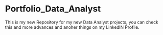# Portfolio_Data_Analyst
This is my new Repository for my new Data Analyst projects, you can check this and more advances and anoher things on my LinkedIN Profile.
